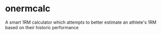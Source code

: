 # onermcalc
A smart 1RM calculator which attempts to better estimate an athlete's 1RM based on their historic performance 
